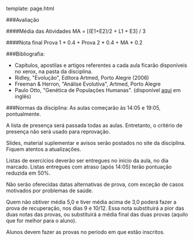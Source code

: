 template: page.html

###Avaliação

####Média das Atividades
      MA = [(E1+E2)/2 + L1 + E3] / 3

####Nota final
      Prova 1 * 0.4 + Prova 2 * 0.4 + MA * 0.2

###Bibliografia:
- Capítulos, apostilas e artigos referentes a cada aula ficarão disponíveis no xerox, na pasta da disciplina.
- Ridley, "Evolução", Editora Artmed, Porto Alegre (2006)
- Freeman & Herron, "Análise Evolutiva", Artmed, Porto Alegre
- Paulo Otto, "Genética de Populações Humanas". (disponível [aqui](/static/pdfs/livro_paulo_otto.pdf) em inglês)

###Normas da disciplina:
As aulas começarão às 14:05 e 19:05, pontualmente.

A lista de presença será passada todas as aulas. Entretanto, o critério de presença não será usado para reprovação.

Slides, material suplementar e avisos serão postados no site da disciplina. Fiquem atentos a atualizações.

Listas de exercícios deverão ser entregues no início da aula, no dia marcado. Listas entregues com atraso (após 14:05) terão pontuação reduzida em 50%.

Não serão oferecidas datas alternativas de prova, com exceção de casos motivados por problemas de saúde.

Quem não obtiver média 5,0 e tiver média acima de 3,0 poderá fazer a prova de recuperação, nos dias 9 e 10/12. Essa nota substituirá a pior das duas notas das provas, ou substituirá a média final das duas provas (aquilo que for melhor para o aluno).

Alunos devem fazer as provas no período em que estão inscritos.
